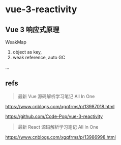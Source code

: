 # vue-3-reactivity

## Vue 3 响应式原理


WeakMap
1. object as key,
2. weak reference, auto GC

...



## refs

> 最新 Vue 源码解析学习笔记 All In One

https://www.cnblogs.com/xgqfrms/p/13987018.html

https://github.com/Code-Pop/vue-3-reactivity

> 最新 React 源码解析学习笔记 All In One 

https://www.cnblogs.com/xgqfrms/p/13986998.html
